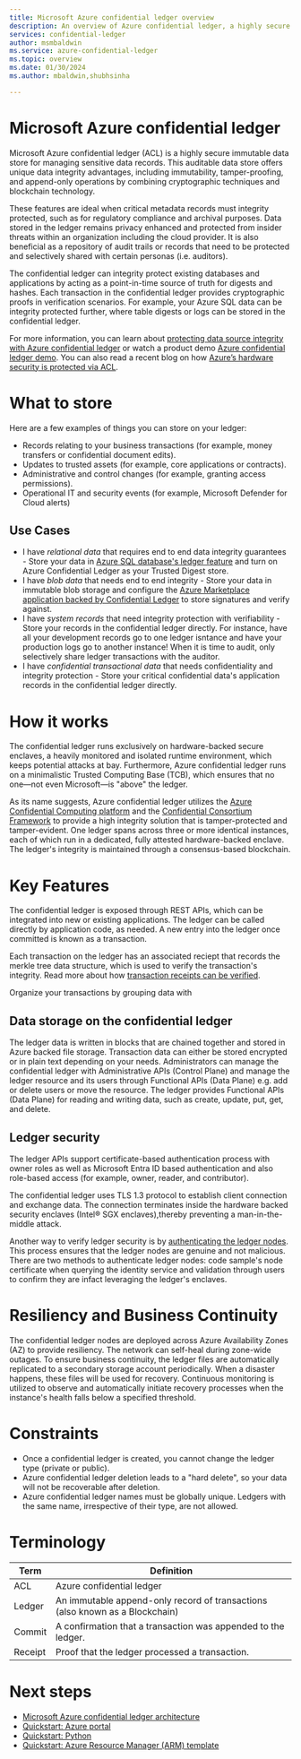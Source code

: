 ```yaml
---
title: Microsoft Azure confidential ledger overview
description: An overview of Azure confidential ledger, a highly secure service for managing sensitive data records with traceability, auditability, and integrity
services: confidential-ledger
author: msmbaldwin
ms.service: azure-confidential-ledger
ms.topic: overview
ms.date: 01/30/2024
ms.author: mbaldwin,shubhsinha

---
```

# Microsoft Azure confidential ledger

Microsoft Azure confidential ledger (ACL) is a highly secure immutable data store for managing sensitive data records.  This auditable data store offers unique data integrity advantages, including immutability, tamper-proofing, and append-only operations by combining cryptographic techniques and blockchain technology. 

These features are ideal when critical metadata records must integrity protected, such as for regulatory compliance and archival purposes. Data stored in the ledger remains privacy enhanced and protected from insider threats within an organization including the cloud provider.  It is also beneficial as a repository of audit trails or records that need to be protected and selectively shared with certain personas (i.e. auditors).

The confidential ledger can integrity protect existing databases and applications by acting as a point-in-time source of truth for digests and hashes. Each transaction in the confidential ledger provides cryptographic proofs in verification scenarios.   For example, your Azure SQL data can be integrity protected further, where table digests or logs can be stored in the confidential ledger. 

For more information, you can learn about [protecting data source integrity with Azure confidential ledger](https://www.youtube.com/watch?v=lJSn46id-64) or watch a product demo [Azure confidential ledger demo](https://www.youtube.com/watch?v=Cg0-5moftP0). You can also read a recent blog on how [Azure’s hardware security is protected via ACL](https://azure.microsoft.com/en-us/blog/microsoft-azure-confidential-ledger-enhancing-customer-trust-in-azures-hardware-supply-chain/).


# What to store 
Here are a few examples of things you can store on your ledger:

- Records relating to your business transactions (for example, money transfers or confidential document edits).
- Updates to trusted assets (for example, core applications or contracts).
- Administrative and control changes (for example, granting access permissions).
- Operational IT and security events (for example, Microsoft Defender for Cloud alerts)

## Use Cases 
- I have *relational data* that requires end to end data integrity guarantees - Store your data in [Azure SQL database's ledger feature](https://learn.microsoft.com/en-us/sql/relational-databases/security/ledger/ledger-overview?view=sql-server-ver16) and turn on Azure Confidential Ledger as your Trusted Digest store.
- I have *blob data* that needs end to end integrity - Store your data in immutable blob storage and configure the [Azure Marketplace application backed by Confidential Ledger](https://azuremarketplace.microsoft.com/en-us/marketplace/apps/azureconfidentialledger.acl-blob-storage?tab=Overview) to store signatures and verify against.
- I have *system records* that need integrity protection with verifiability - Store your records in the confidential ledger directly. For instance, have all your development records go to one ledger isntance and have your production logs go to another instance! When it is time to audit, only selectively share ledger transactions with the auditor.
- I have *confidential transactional data* that needs confidentiality and integrity protection - Store your critical confidential data's application records in the confidential ledger directly.

# How it works
The confidential ledger runs exclusively on hardware-backed secure enclaves, a heavily monitored and isolated runtime environment, which keeps potential attacks at bay. Furthermore, Azure confidential ledger runs on a minimalistic Trusted Computing Base (TCB), which ensures that no one⁠—not even Microsoft⁠—is "above" the ledger.

As its name suggests, Azure confidential ledger utilizes the [Azure Confidential Computing platform](/azure/confidential-computing) and the [Confidential Consortium Framework](https://www.microsoft.com/en-us/research/project/confidential-consortium-framework) to provide a high integrity solution that is tamper-protected and tamper-evident. One ledger spans across three or more identical instances, each of which run in a dedicated, fully attested hardware-backed enclave. The ledger's integrity is maintained through a consensus-based blockchain.


# Key Features

The confidential ledger is exposed through REST APIs, which can be integrated into new or existing applications. The ledger can be called directly by application code, as needed. A new entry into the ledger once committed is known as a transaction. 

Each transaction on the ledger has an associated reciept that records the merkle tree data structure, which is used to verify the transaction's integrity. Read more about how [transaction receipts can be verified](https://learn.microsoft.com/en-us/azure/confidential-ledger/write-transaction-receipts). 

Organize your transactions by grouping data with <group data and collection id>

## Data storage on the confidential ledger

The ledger data is written in blocks that are chained together and stored in Azure backed file storage. Transaction data can either be stored encrypted or in plain text depending on your needs.
Administrators can manage the confidential ledger with Administrative APIs (Control Plane) and manage the ledger resource and its users through Functional APIs (Data Plane) e.g. add or delete users or move the resource. The ledger provides Functional APIs (Data Plane) for reading and writing data, such as create, update, put, get, and delete. 


## Ledger security

The ledger APIs support certificate-based authentication process with owner roles as well as Microsoft Entra ID based authentication and also role-based access (for example, owner, reader, and contributor).

The confidential ledger uses TLS 1.3 protocol to establish client connection and exchange data. The connection terminates inside the hardware backed security enclaves (Intel® SGX enclaves),thereby preventing a man-in-the-middle attack.

Another way to verify ledger security is by [authenticating the ledger nodes](https://learn.microsoft.com/en-us/azure/confidential-ledger/authenticate-ledger-nodes). This process ensures that the ledger nodes are genuine and not malicious. There are two methods to authenticate ledger nodes: code sample's node certificate when querying the identity service and validation through users to confirm they are infact leveraging the ledger's enclaves.

# Resiliency and Business Continuity 

The confidential ledger nodes are deployed across Azure Availability Zones (AZ) to provide resiliency. The network can self-heal during zone-wide outages. To ensure business continuity, the ledger files are automatically replicated to a secondary storage account periodically. When a disaster happens, these files will be used for recovery. Continuous monitoring is utilized to observe and automatically initiate recovery processes when the instance's health falls below a specified threshold. 
 
# Constraints

- Once a confidential ledger is created, you cannot change the ledger type (private or public).
- Azure confidential ledger deletion leads to a "hard delete", so your data will not be recoverable after deletion.
- Azure confidential ledger names must be globally unique. Ledgers with the same name, irrespective of their type, are not allowed.

# Terminology

| Term | Definition |
|--|--|
| ACL | Azure confidential ledger |
| Ledger | An immutable append-only record of transactions (also known as a Blockchain) |
| Commit | A confirmation that a transaction was appended to the ledger. |
| Receipt | Proof that the ledger processed a transaction. |

# Next steps

- [Microsoft Azure confidential ledger architecture](architecture.md)
- [Quickstart: Azure portal](quickstart-portal.md)
- [Quickstart: Python](quickstart-python.md)
- [Quickstart: Azure Resource Manager (ARM) template](quickstart-template.md)
